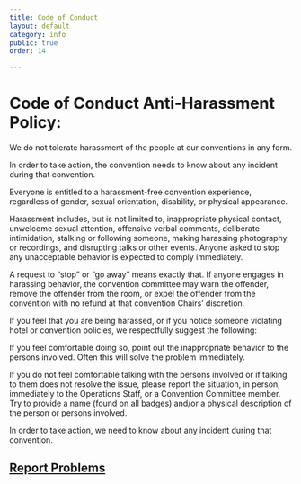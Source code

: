 ```yaml
---
title: Code of Conduct
layout: default
category: info
public: true
order: 14

---
```

# Code of Conduct Anti-Harassment Policy:

We do not tolerate harassment of the people at our conventions in any form.

In order to take action, the convention needs to know about any incident during that convention.

Everyone is entitled to a harassment-free convention experience, regardless of gender, sexual orientation, disability, or physical appearance.

Harassment includes, but is not limited to, inappropriate physical contact, unwelcome sexual attention, offensive verbal comments, deliberate intimidation, stalking or following someone, making harassing photography or recordings, and disrupting talks or other events. Anyone asked to stop any unacceptable behavior is expected to comply immediately.

A request to “stop” or “go away” means exactly that. If anyone engages in harassing behavior, the convention committee may warn the offender, remove the offender from the room, or expel the offender from the convention with no refund at that convention Chairs’ discretion.

If you feel that you are being harassed, or if you notice someone violating hotel or convention policies, we respectfully suggest the following:

If you feel comfortable doing so, point out the inappropriate behavior to the persons involved. Often this will solve the problem immediately.

If you do not feel comfortable talking with the persons involved or if talking to them does not resolve the issue, please report the situation, in person, immediately to the Operations Staff, or a Convention Committee member. Try to provide a name (found on all badges) and/or a physical description of the person or persons involved.

In order to take action, we need to know about any incident during that convention.

## <a href="report-problems">Report Problems</a>